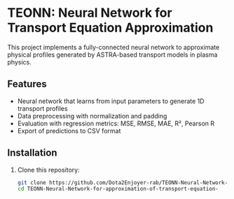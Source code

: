 # TEONN: Neural Network for Transport Equation Approximation

This project implements a fully-connected neural network to approximate physical profiles generated by ASTRA-based transport models in plasma physics.

## Features

- Neural network that learns from input parameters to generate 1D transport profiles
- Data preprocessing with normalization and padding
- Evaluation with regression metrics: MSE, RMSE, MAE, R², Pearson R
- Export of predictions to CSV format

## Installation

1. Clone this repository:
   ```bash
   git clone https://github.com/Dota2Enjoyer-rab/TEONN-Neural-Network-for-approximation-of-transport-equation-.git
   cd TEONN-Neural-Network-for-approximation-of-transport-equation-

